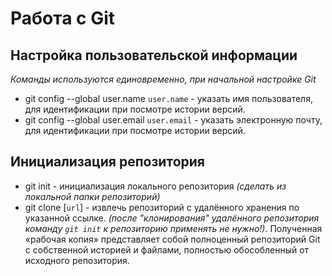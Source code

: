 # Работа с Git



## Настройка пользовательской информации
*Команды используются единовременно, при начальной настройке Git*
* git config --global user.name `user.name` - указать имя пользователя, для идентификации при посмотре истории версий.
* git config --global user.email `user.email` - указать электронную почту, для идентификации при посмотре истории версий.

## Инициализация репозитория
* git init - инициализация локального репозитория *(сделать из локальной папки репозиторий)*
* git clone [`url`] - извлечь репозиторий с удалённого хранения по указанной ссылке. _(после "клонирования" удалённого репозитория команду `git init` к репозиторию применять не нужно!)_. Полученная «рабочая копия» представляет собой полноценный репозиторий Git с собственной историей и файлами, полностью обособленный от исходного репозитория.




